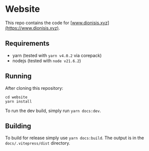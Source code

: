 # Website

This repo contains the code for [www.dionisis.xyz](https://www.dionisis.xyz).

## Requirements

- yarn (tested with `yarn v4.0.2` via corepack)
- nodejs (tested with `node v21.6.2`)

## Running

After cloning this repository:
```shell
cd website
yarn install
```

To run the dev build, simply run `yarn docs:dev`.

## Building

To build for release simply use `yarn docs:build`. The output is in the `docs/.vitepress/dist` directory.
